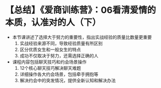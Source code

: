 # 【总结】《爱商训练营》：06看清爱情的本质，认准对的人（下）

-   本节课讲述了选择大于努力的重要性，指出实战经验的质量比数量更重要
    1.  实战经验来源不同，导致经验质量有所区别
    2.  区分优质女生和一般女生的特点
    3.  成功不仅取决于努力，还需选择正确的人
-   课程内容包括聊天技巧和约会场景操作
    1.  12个核心聊天技巧解决聊天难题
    2.  详细操作各大约会场景，包括牵手拥抱等
    3.  解决约会中的突发情况，提供全新认知和解决办法